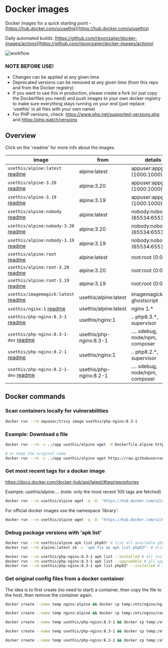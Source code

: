 # Docker images

Docker images for a quick starting point - [https://hub.docker.com/u/usethis](https://hub.docker.com/u/usethis)

Daily automated builds: [https://github.com/rboonzaijer/docker-images/actions](https://github.com/rboonzaijer/docker-images/actions)

![workflow](https://github.com/rboonzaijer/docker-images/actions/workflows/daily-auto-build-and-push-docker-images.yml/badge.svg)

### NOTE BEFORE USE!

- Changes can be applied at any given time
- Deprecated versions can be removed at any given time (from this repo and from the Docker registry)
- If you want to use this in production, please create a fork (or just copy the Dockerfiles you need) and push images to your own docker registry to make sure everything stays running on your end (just replace 'usethis' in all files with your own name)
- For PHP versions, check: https://www.php.net/supported-versions.php and https://php.watch/versions

## Overview

Click on the 'readme' for more info about the images.

| image | from | details |
|-|-|-|
`usethis/alpine:latest` [readme](alpine/README.md) | alpine:latest | appuser:appgroup (1000:1000) |
`usethis/alpine-3.20` [readme](alpine/README.md) | alpine:3.20 | appuser:appgroup (1000:1000) |
`usethis/alpine-3.19` [readme](alpine/README.md) | alpine:3.19 | appuser:appgroup (1000:1000) |
`usethis/alpine:nobody` [readme](alpine/README.md) | alpine:latest | nobody:nobody (65534:65534) |
`usethis/alpine:nobody-3.20` [readme](alpine/README.md) | alpine:3.20 | nobody:nobody (65534:65534) |
`usethis/alpine:nobody-3.19` [readme](alpine/README.md) | alpine:3.19 | nobody:nobody (65534:65534) |
`usethis/alpine:root` [readme](alpine/README.md) | alpine:latest | root:root (0:0) |
`usethis/alpine:root-3.20` [readme](alpine/README.md) | alpine:3.20 | root:root (0:0) |
`usethis/alpine:root-3.19` [readme](alpine/README.md) | alpine:3.19 | root:root (0:0) |
`usethis/imagemagick:latest` [readme](imagemagick/README.md) | usethis/alpine:latest | imagemagick, ghostscript |
`usethis/nginx:1` [readme](nginx/README.md) | usethis/alpine:latest | nginx 1.* |
`usethis/php-nginx:8.3-1` [readme](php-nginx/README.md) | usethis/nginx:1 | .. php8.3.*, supervisor |
`usethis/php-nginx:8.3-1-dev` [readme](php-nginx/README.md) | usethis/php-nginx:8.3-1 | .... xdebug, node/npm, composer |
`usethis/php-nginx:8.2-1` [readme](php-nginx/README.md) | usethis/nginx:1 | .. php8.2.*, supervisor |
`usethis/php-nginx:8.2-1-dev` [readme](php-nginx/README.md) | usethis/php-nginx:8.2-1 | .... xdebug, node/npm, composer |

## Docker commands

### Scan containers locally for vulnerabilities

```bash
docker run --rm aquasec/trivy image usethis/php-nginx:8.3-1
```

### Example: Download a file

```bash
docker run --rm -v .:/app usethis/alpine wget -O Dockerfile.alpine https://raw.githubusercontent.com/rboonzaijer/docker-images/main/alpine/Dockerfile

# or keep the original name
docker run --rm -v .:/app usethis/alpine wget https://raw.githubusercontent.com/rboonzaijer/docker-images/main/alpine/Dockerfile
```

### Get most recent tags for a docker image

https://docs.docker.com/docker-hub/api/latest/#tag/repositories

Example: usethis/alpine:... (note: only the most recent 100 tags are fetched)

```bash
docker run --rm usethis/alpine wget -q -O- "https://hub.docker.com/v2/namespaces/usethis/repositories/alpine/tags?page_size=100&page=1" | grep -o '"name": *"[^"]*' | grep -o '[^"]*$'
```

For official docker images use the namespace 'library':

```bash
docker run --rm usethis/alpine wget -q -O- "https://hub.docker.com/v2/namespaces/library/repositories/alpine/tags?page_size=100&page=1" | grep -o '"name": *"[^"]*' | grep -o '[^"]*$'
```

### Debug package versions with 'apk list'

```bash
docker run --rm usethis/alpine apk list php83* # list all available php83* packages
docker run --rm alpine:latest sh -c 'apk fix && apk list php83*' # alias

docker run --rm usethis/php-nginx:8.3-1 apk list --installed # all installed packages
docker run --rm usethis/php-nginx:8.3-1 apk list --upgradable # all upgradable packages
docker run --rm usethis/php-nginx:8.3-1 apk list php83* --installed # installed php83* versions
```

### Get original config files from a docker container

The idea is to first create (no need to start) a container, then copy the file to the host, then remove the container again.

```bash
docker create --name temp nginx:alpine && docker cp temp:/etc/nginx/nginx.conf ./original~nginx.conf ; docker rm -f temp

docker create --name temp nginx:alpine && docker cp temp:/etc/nginx/conf.d/default.conf ./original~nginx~conf.d~default.conf ; docker rm -f temp

docker create --name temp usethis/php-nginx:8.3-1 && docker cp temp:/etc/supervisord.conf ./original~supervisord.conf ; docker rm -f temp

docker create --name temp usethis/php-nginx:8.3-1 && docker cp temp:/etc/php83/php.ini ./original~php83~php.ini ; docker rm -f temp

docker create --name temp usethis/php-nginx:8.2-1 && docker cp temp:/etc/php82/php.ini ./original~php82~php.ini ; docker rm -f temp
```
